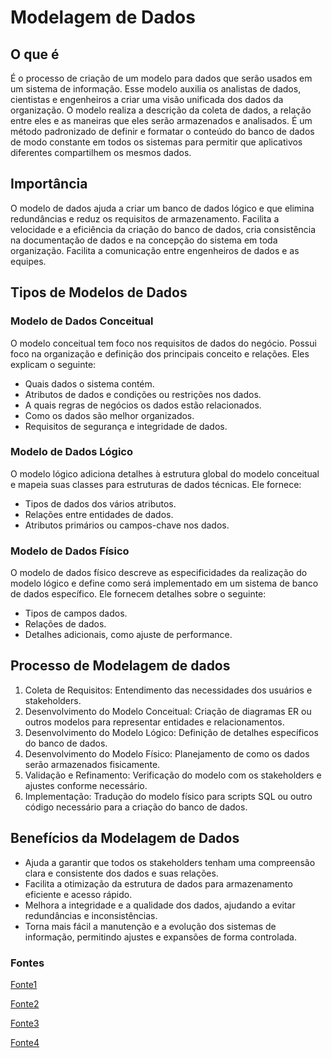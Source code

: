 # Modelagem de Dados

## O que é

É o processo de criação de um modelo para dados que serão usados em um sistema de informação. Esse modelo auxilia os analistas de dados, cientistas e engenheiros a criar uma visão unificada dos dados da organização. O modelo realiza a descrição da coleta de dados, a relação entre eles e as maneiras que eles serão armazenados e analisados. É um método padronizado de definir e formatar o conteúdo do banco de dados de modo constante em todos os sistemas para permitir que aplicativos diferentes compartilhem os mesmos dados.

## Importância

O modelo de dados ajuda a criar um banco de dados lógico e que elimina redundâncias e reduz os requisitos de armazenamento. Facilita a velocidade e a eficiência da criação do banco de dados, cria consistência na documentação de dados e na concepção do sistema em toda organização. Facilita a comunicação entre engenheiros de dados e as equipes.

## Tipos de Modelos de Dados

### Modelo de Dados Conceitual 
O modelo conceitual tem foco nos requisitos de dados do negócio. Possui foco na organização e definição dos principais conceito e relações. Eles explicam o seguinte:
- Quais dados o sistema contém.
- Atributos de dados e condições ou restrições nos dados.
- A quais regras de negócios os dados estão relacionados.
- Como os dados são melhor organizados.
- Requisitos de segurança e integridade de dados.

### Modelo de Dados Lógico
O modelo lógico adiciona detalhes à estrutura global do modelo conceitual e mapeia suas classes para estruturas de dados técnicas. Ele fornece:
- Tipos de dados dos vários atributos.
- Relações entre entidades de dados.
- Atributos primários ou campos-chave nos dados.

### Modelo de Dados Físico
O modelo de dados físico descreve as especificidades da realização do modelo lógico e define como será implementado em um sistema de banco de dados específico. Ele fornecem detalhes sobre o seguinte:
- Tipos de campos dados.
- Relações de dados.
- Detalhes adicionais, como ajuste de performance.

## Processo de Modelagem de dados
1. Coleta de Requisitos: Entendimento das necessidades dos usuários e stakeholders.
2. Desenvolvimento do Modelo Conceitual: Criação de diagramas ER ou outros modelos para representar entidades e relacionamentos.
3. Desenvolvimento do Modelo Lógico: Definição de detalhes específicos do banco de dados.
4. Desenvolvimento do Modelo Físico: Planejamento de como os dados serão armazenados fisicamente.
5. Validação e Refinamento: Verificação do modelo com os stakeholders e ajustes conforme necessário.
6. Implementação: Tradução do modelo físico para scripts SQL ou outro código necessário para a criação do banco de dados.

## Benefícios da Modelagem de Dados
- Ajuda a garantir que todos os stakeholders tenham uma compreensão clara e consistente dos dados e suas relações.
- Facilita a otimização da estrutura de dados para armazenamento eficiente e acesso rápido.
- Melhora a integridade e a qualidade dos dados, ajudando a evitar redundâncias e inconsistências.
- Torna mais fácil a manutenção e a evolução dos sistemas de informação, permitindo ajustes e expansões de forma controlada.

### Fontes
[Fonte1](https://github.com/2RP-Squad404/Data_Science/blob/main/wiki/subpages/modelagem_de_dados.md)

[Fonte2](https://aws.amazon.com/pt/what-is/data-modeling/)

[Fonte3](https://www.sap.com/brazil/products/technology-platform/datasphere/what-is-data-modeling.html#:~:text=Resumo-,Modelagem%20de%20dados%20%C3%A9%20o%20processo%20de%20diagrama%C3%A7%C3%A3o%20do%20fluxo,fora%20do%20banco%20de%20dados.)

[Fonte4](https://www.youtube.com/watch?v=SEnnucNP1h0)
